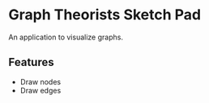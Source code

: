 # Graph Theorists Sketch Pad
An application to visualize graphs. 

## Features
- Draw nodes
- Draw edges